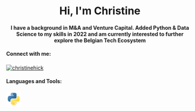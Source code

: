 <h1 align="center">Hi, I'm Christine</h1>
<h4 align="center">I have a background in M&A and Venture Capital. Added Python & Data Science to my skills in 2022 and am currently interested to further explore the Belgian Tech Ecosystem </h3>

<h4 align="left">Connect with me:</h3>
<p align="left">
<a href="https://linkedin.com/in/christinehick" target="blank"><img align="center" src="https://raw.githubusercontent.com/rahuldkjain/github-profile-readme-generator/master/src/images/icons/Social/linked-in-alt.svg" alt="christinehick" height="30" width="40" /></a>
</p>

<h4 align="left">Languages and Tools:</h3>
<p align="left"> <a href="https://www.python.org" target="_blank" rel="noreferrer"> <img src="https://raw.githubusercontent.com/devicons/devicon/master/icons/python/python-original.svg" alt="python" width="40" height="40"/> </a> </p>

